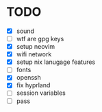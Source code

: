 # TODO
- [x] sound
- [ ] wtf are gpg keys
- [x] setup neovim
- [x] wifi network
- [x] setup nix lanugage features
- [ ] fonts
- [x] openssh
- [x] fix hyprland
- [ ] session variables
- [ ] pass
